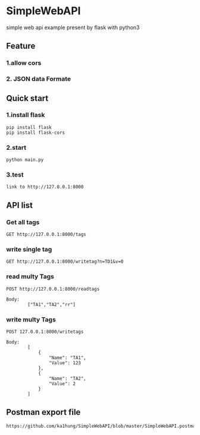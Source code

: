 # SimpleWebAPI

simple web api example present by flask with python3

## Feature

### 1.allow cors

### 2. JSON data Formate

## Quick start

### 1.install flask

    pip install flask
    pip install flask-cors

### 2.start

    python main.py

### 3.test

    link to http://127.0.0.1:8000

## API list

### Get all tags

    GET http://127.0.0.1:8000/tags

### write single tag

    GET http://127.0.0.1:8000/writetag?n=TD1&v=0

### read multy Tags

    POST http://127.0.0.1:8000/readtags

    Body: 
            ["TA1","TA2","rr"]

### write multy Tags

    POST 127.0.0.1:8000/writetags
    
    Body:
            [
                {
                    "Name": "TA1",
                    "Value": 123
                },
                {
                    "Name": "TA2",
                    "Value": 2
                }
            ]

## Postman export file

    https://github.com/ka1hung/SimpleWebAPI/blob/master/SimpleWebAPI.postman_collection.json
